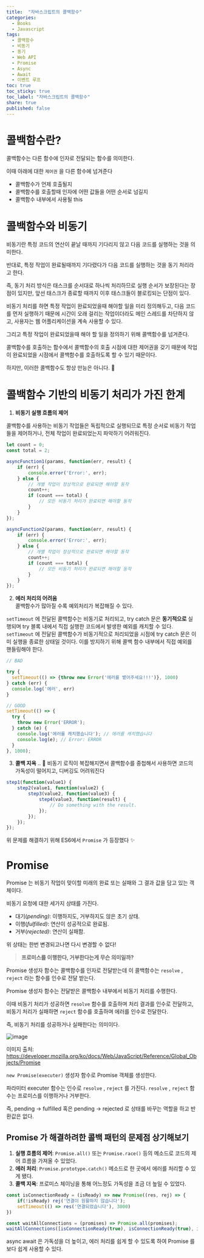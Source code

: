 ```yaml
---
title:  "자바스크립트의 콜백함수"
categories: 
  - Books
  - Javascript
tags:
  - 콜백함수
  - 비동기
  - 동기
  - Web API
  - Promise
  - Async
  - Await
  - 이벤트 루프
toc: true
toc_sticky: true
toc_label: "자바스크립트의 콜백함수"
share: true
published: false
---
```


# 콜백함수란?
콜백함수는 다른 함수에 인자로 전달되는 함수를 의미한다.

이때 아래에 대한 `제어권` 을 다른 함수에 넘겨준다

- 콜백함수가 언제 호출될지
- 콜백함수를 호출할때 인자에 어떤 값들을 어떤 순서로 넘길지
- 콜백함수 내부에서 사용될 this


# 콜백함수와 비동기

비동기란 특정 코드의 연산이 끝날 때까지 기다리지 않고 다음 코드를 실행하는 것을 의미한다.  

반대로, 특정 작업이 완료될때까지 기다렸다가 다음 코드를 실행하는 것을 동기 처리라고 한다.  

즉, 동기 처리 방식은 태스크를 순서대로 하나씩 처리하므로 실행 순서가 보장된다는 장점이 있지만, 앞선 태스크가 종료할 때까지 이후 태스크들이 블로킹되는 단점이 있다. 

비동기 처리를 하면 특정 작업이 완료되었을때 해야할 일을 미리 정의해두고, 다음 코드를 먼저 실행하기 때문에 시간이 오래 걸리는 작업이더라도 메인 스레드를 차단하지 않고, 사용자는 웹 어플리케이션을 계속 사용할 수 있다.  

그리고 특정 작업이 완료되었을때 해야 할 일을 정의하기 위해 콜백함수를 넘겨준다.  

콜백함수를 호출하는 함수에서 콜백함수의 호출 시점에 대한 제어권을 갖기 때문에 작업이 완료되었을 시점에서 콜백함수를 호출하도록 할 수 있기 때문이다.  

하지만, 이러한 콜백함수도 항상 만능은 아니다. 🥸  

# 콜백함수 기반의 비동기 처리가 가진 한계

1. **비동기 실행 흐름의 제어**

콜백함수를 사용하는 비동기 작업들은 독립적으로 실행되므로 특정 순서로 비동기 작업들을 제어하거나, 전체 작업이 완료되었는지 파악하기 어려워진다.  

```js
let count = 0;
const total = 2;

asyncFunction1(params, function(err, result) {
    if (err) {
        console.error('Error:', err);
    } else {
        // 개별 작업이 정상적으로 완료되면 해야할 동작
        count++;
        if (count === total) {
            // 모든 비동기 처리가 완료되면 해야할 동작
        }
    }
});

asyncFunction2(params, function(err, result) {
    if (err) {
        console.error('Error:', err);
    } else {
        // 개별 작업이 정상적으로 완료되면 해야할 동작
        count++;
        if (count === total) {
            // 모든 비동기 처리가 완료되면 해야할 동작
        }
    }
});
```



2. **에러 처리의 어려움**  
콜백함수가 많아질 수록 예외처리가 복잡해질 수 있다.

`setTimeout` 에 전달된 콜백함수는 비동기로 처리되고, try catch 문은 **동기적으로** 실행되며 try 블록 내에서 직접 실행한 코드에서 발생한 예외를 캐치할 수 있다.
`setTimeout` 에 전달된 콜백함수가 비동기적으로 처리되었을 시점에 try catch 문은 이미 실행을 종료한 상태일 것이다. 이를 방지하기 위해 콜백 함수 내부에서 직접 예외를 핸들링해야 한다.

```js
// BAD

try {
  setTimeout(() => {throw new Error('에러를 뱉어주세요!!!')}, 1000)
} catch (err) {
  console.log('에러', err)
}

// GOOD
setTimeout(() => {
  try {
    throw new Error('ERROR');
  } catch (e) {
    console.log('에러를 캐치했습니다'); // 에러를 캐치했습니다
    console.log(e); // Error: ERROR
  }
}, 1000);
```


3. **콜백 지옥** .. 👾
비동기 로직이 복잡해지면서 콜백함수를 중첩해서 사용하면 코드의 가독성이 떨어지고, 디버깅도 어려워진다


```js
step1(function(value1) {
    step2(value1, function(value2) {
        step3(value2, function(value3) {
            step4(value3, function(result) {
                // Do something with the result.
            });
        });
    });
});
```


위 문제를 해결하기 위해 ES6에서 `Promise` 가 등장했다 ✨


# Promise

Promise 는 비동기 작업이 맞이할 미래의 완료 또는 실패와 그 결과 값을 담고 있는 객체이다.

비동기 요청에 대한 세가지 상태를 가진다.

- 대기(*pending)*: 이행하지도, 거부하지도 않은 초기 상태.
- 이행(*fulfilled)*: 연산이 성공적으로 완료됨.
- 거부(*rejected)*: 연산이 실패함.

위 상태는 한번 변경되고나면 다시 변경할 수 없다!  

> **프로미스를 이행한다, 거부한다는게 무슨 의미일까?**

Promise 생성자 함수는 콜백함수를 인자로 전달받는데 이 콜백함수는 `resolve` , `reject` 라는 함수를 인수로 전달 받는다.

Promise 생성자 함수는 전달받은 콜백함수 내부에서 비동기 처리를 수행한다.

이때 비동기 처리가 성공하면 `resolve` 함수를 호출하며 처리 결과를 인수로 전달하고, 비동기 처리가 실패하면 `reject` 함수를 호출하며 에러를 인수로 전달한다.

즉, 비동기 처리를 성공하거나 실패한다는 의미이다.

![image](https://github.com/hjk329/hjk329.github.io/assets/84058944/c2776a31-597a-49bc-9adf-f02f093281ec)  

이미지 출처: https://developer.mozilla.org/ko/docs/Web/JavaScript/Reference/Global_Objects/Promise  


`new Promise(executer)`  생성자 함수로 Promise 객체를 생성한다.

파라미터 executer 함수는 인수로 `resolve` , `reject` 를 가진다. 
`resolve` , `reject` 함수는 프로미스를 이행하거나 거부한다. 

즉, pending → fulfilled 혹은 pending → rejected 로 상태를 바꾸는 역할을 하고 반환값은 없다.    



## Promise 가 해결하려한 콜백 패턴의 문제점 상기해보기

1. **실행 흐름의 제어**: `Promise.all()` 또는 `Promise.race()` 등의 메소드로 코드의 제어 흐름을 가져올 수 있었다.
2. **에러 처리**: `Promise.prototype.catch()` 메소드로 한 곳에서 에러를 처리할 수 있게 됐다.
3. **콜백 지옥**: 프로미스 체이닝을 통해 어느정도 가독성을 조금 더 높일 수 있었다.


```js
const isConnectionReady = (isReady) => new Promise((res, rej) => {
    if(!isReady) rej('연결이 원활하지 않습니다');
    setTimeout(() => res('연결되었습니다'), 3000)
})

const waitAllConnections = (promises) => Promise.all(promises);
waitAllConnections([isConnectionReady(true), isConnectionReady(true), isConnectionReady(false)]).then((message) => console.log(message)).catch((message) => console.log(message))
```


async await 은 가독성을 더 높이고, 에러 처리를 쉽게 할 수 있도록 하여 Promise 를 보다 쉽게 사용할 수 있다.  

